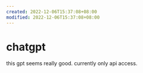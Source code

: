 ```yaml
---
created: 2022-12-06T15:37:08+08:00
modified: 2022-12-06T15:37:08+08:00
---
```


# chatgpt

this gpt seems really good. currently only api access.
